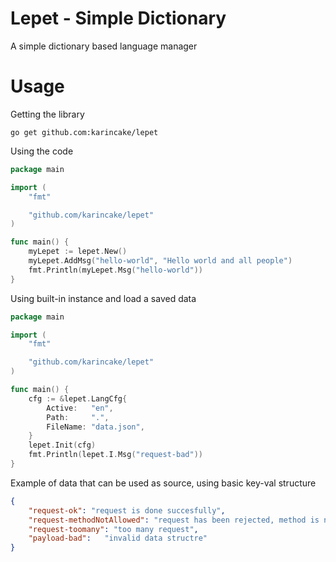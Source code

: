 # Lepet - Simple Dictionary
A simple dictionary based language manager

# Usage
Getting the library
```
go get github.com:karincake/lepet
```

Using the code
```Go
package main

import (
	"fmt"

	"github.com/karincake/lepet"
)

func main() {
	myLepet := lepet.New()
	myLepet.AddMsg("hello-world", "Hello world and all people")
	fmt.Println(myLepet.Msg("hello-world"))
}
```

Using built-in instance and load a saved data
```Go
package main

import (
	"fmt"

	"github.com/karincake/lepet"
)

func main() {
	cfg := &lepet.LangCfg{
		Active:   "en",
		Path:     ".",
		FileName: "data.json",
	}
	lepet.Init(cfg)
	fmt.Println(lepet.I.Msg("request-bad"))
}
```

Example of data that can be used as source, using basic key-val structure
```json
{
	"request-ok": "request is done succesfully",
	"request-methodNotAllowed": "request has been rejected, method is not allowed",
	"request-toomany": "too many request",
	"payload-bad":   "invalid data structre"
}
```

